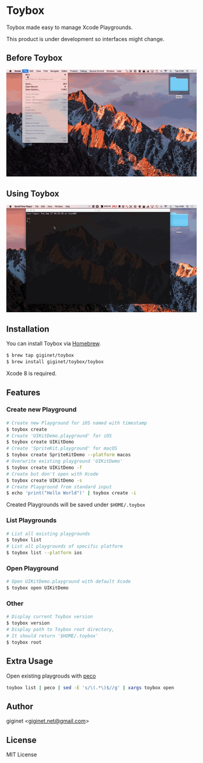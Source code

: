 # Toybox

Toybox made easy to manage Xcode Playgrounds.

This product is under development so interfaces might change.

## Before Toybox

![](Documentation/Images/before.gif)

## Using Toybox

![](Documentation/Images/after.gif)

## Installation

You can install Toybox via [Homebrew](http://brew.sh/index.html).

```sh
$ brew tap giginet/toybox
$ brew install giginet/toybox/toybox
```

Xcode 8 is required.

## Features

### Create new Playground

```sh
# Create new Playground for iOS named with timestamp
$ toybox create
# Create 'UIKitDemo.playground' for iOS
$ toybox create UIKitDemo
# Create 'SpriteKit.playground' for macOS
$ toybox create SpriteKitDemo --platform macos
# Overwrite existing playground 'UIKitDemo'
$ toybox create UIKitDemo -f
# Create but don't open with Xcode
$ toybox create UIKitDemo -s
# Create Playground from standard input
$ echo 'print("Hello World")' | toybox create -i
```

Created Playgrounds will be saved under `$HOME/.toybox`

### List Playgrounds

```sh
# List all existing playgrounds
$ toybox list
# List all playgrounds of specific platform
$ toybox list --platform ios
```

### Open Playground

```sh
# Open UIKitDemo.playground with default Xcode
$ toybox open UIKitDemo
```

### Other

```sh
# Display current Toybox version
$ toybox version
# Display path to Toybox root directory,
# It should return '$HOME/.toybox'
$ toybox root
```

## Extra Usage

Open existing playgrouds with [peco](https://github.com/peco/peco)

```sh
toybox list | peco | sed -E 's/\(.*\)$//g' | xargs toybox open
```

## Author

giginet <<giginet.net@gmail.com>>

## License

MIT License
